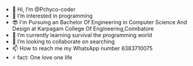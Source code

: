 - 👋 Hi, I’m @Pchyco-coder
- 👀 I’m interested in programming
- 😎 I'm Pursuing an Bachelor Of Engineering in Computer Science And Design at Karpagam College Of Engineering,Coimbatore
- 🌱 I’m currently learning survival the programming world
- 💞️ I’m looking to collaborate on searching 
- 📫 How to reach me my WhatsApp number 6383710075
- ⚡ fact: One love one life

<!---
Pchyco-coder/Pchyco-coder is a ✨ special ✨ repository because its `README.md` (this file) appears on your GitHub profile.
You can click the Preview link to take a look at your changes.
--->
